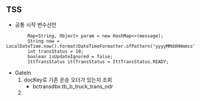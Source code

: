 ## TSS
- 공통 시작 변수선언
```
        Map<String, Object> param = new HashMap<>(message);
        String now = LocalDateTime.now().format(DateTimeFormatter.ofPattern("yyyyMMddHHmmss"));
        int transStatus = 10;
        boolean isUpdateIgnored = false;
        IttTransStatus ittTransStatus = IttTransStatus.READY;
```

- GateIn
	1. docKey로 기존 운송 오더가 있는지 조회
		- bctransdbx.tb_b_truck_trans_odr
	2. 